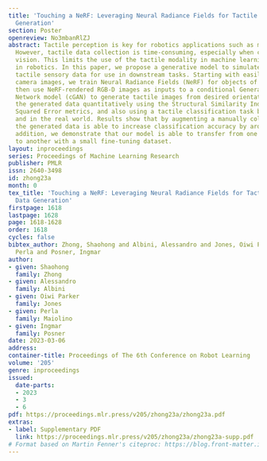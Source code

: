 ```yaml
---
title: 'Touching a NeRF: Leveraging Neural Radiance Fields for Tactile Sensory Data
  Generation'
section: Poster
openreview: No3mbanRlZJ
abstract: Tactile perception is key for robotics applications such as manipulation.
  However, tactile data collection is time-consuming, especially when compared to
  vision. This limits the use of the tactile modality in machine learning solutions
  in robotics. In this paper, we propose a generative model to simulate realistic
  tactile sensory data for use in downstream tasks. Starting with easily-obtained
  camera images, we train Neural Radiance Fields (NeRF) for objects of interest. We
  then use NeRF-rendered RGB-D images as inputs to a conditional Generative Adversarial
  Network model (cGAN) to generate tactile images from desired orientations. We evaluate
  the generated data quantitatively using the Structural Similarity Index and Mean
  Squared Error metrics, and also using a tactile classification task both in simulation
  and in the real world. Results show that by augmenting a manually collected dataset,
  the generated data is able to increase classification accuracy by around 10%. In
  addition, we demonstrate that our model is able to transfer from one tactile sensor
  to another with a small fine-tuning dataset.
layout: inproceedings
series: Proceedings of Machine Learning Research
publisher: PMLR
issn: 2640-3498
id: zhong23a
month: 0
tex_title: 'Touching a NeRF: Leveraging Neural Radiance Fields for Tactile Sensory
  Data Generation'
firstpage: 1618
lastpage: 1628
page: 1618-1628
order: 1618
cycles: false
bibtex_author: Zhong, Shaohong and Albini, Alessandro and Jones, Oiwi Parker and Maiolino,
  Perla and Posner, Ingmar
author:
- given: Shaohong
  family: Zhong
- given: Alessandro
  family: Albini
- given: Oiwi Parker
  family: Jones
- given: Perla
  family: Maiolino
- given: Ingmar
  family: Posner
date: 2023-03-06
address:
container-title: Proceedings of The 6th Conference on Robot Learning
volume: '205'
genre: inproceedings
issued:
  date-parts:
  - 2023
  - 3
  - 6
pdf: https://proceedings.mlr.press/v205/zhong23a/zhong23a.pdf
extras:
- label: Supplementary PDF
  link: https://proceedings.mlr.press/v205/zhong23a/zhong23a-supp.pdf
# Format based on Martin Fenner's citeproc: https://blog.front-matter.io/posts/citeproc-yaml-for-bibliographies/
---
```

